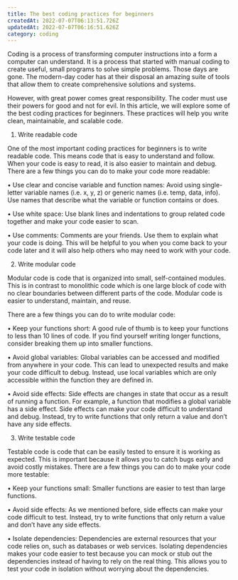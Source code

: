 ```yaml
---
title: The best coding practices for beginners
createdAt: 2022-07-07T06:13:51.726Z
updatedAt: 2022-07-07T06:16:51.626Z
category: coding
---
```


Coding is a process of transforming computer instructions into a form a computer can understand. It is a process that started with manual coding to create useful, small programs to solve simple problems. Those days are gone. The modern-day coder has at their disposal an amazing suite of tools that allow them to create comprehensive solutions and systems.

However, with great power comes great responsibility. The coder must use their powers for good and not for evil. In this article, we will explore some of the best coding practices for beginners. These practices will help you write clean, maintainable, and scalable code.

1. Write readable code

One of the most important coding practices for beginners is to write readable code. This means code that is easy to understand and follow. When your code is easy to read, it is also easier to maintain and debug. There are a few things you can do to make your code more readable:

• Use clear and concise variable and function names: Avoid using single-letter variable names (i.e. x, y, z) or generic names (i.e. temp, data, info). Use names that describe what the variable or function contains or does.

• Use white space: Use blank lines and indentations to group related code together and make your code easier to scan.

• Use comments: Comments are your friends. Use them to explain what your code is doing. This will be helpful to you when you come back to your code later and it will also help others who may need to work with your code.

2. Write modular code

Modular code is code that is organized into small, self-contained modules. This is in contrast to monolithic code which is one large block of code with no clear boundaries between different parts of the code. Modular code is easier to understand, maintain, and reuse.

There are a few things you can do to write modular code:

• Keep your functions short: A good rule of thumb is to keep your functions to less than 10 lines of code. If you find yourself writing longer functions, consider breaking them up into smaller functions.

• Avoid global variables: Global variables can be accessed and modified from anywhere in your code. This can lead to unexpected results and make your code difficult to debug. Instead, use local variables which are only accessible within the function they are defined in.

• Avoid side effects: Side effects are changes in state that occur as a result of running a function. For example, a function that modifies a global variable has a side effect. Side effects can make your code difficult to understand and debug. Instead, try to write functions that only return a value and don’t have any side effects.

3. Write testable code

Testable code is code that can be easily tested to ensure it is working as expected. This is important because it allows you to catch bugs early and avoid costly mistakes. There are a few things you can do to make your code more testable:

• Keep your functions small: Smaller functions are easier to test than large functions.

• Avoid side effects: As we mentioned before, side effects can make your code difficult to test. Instead, try to write functions that only return a value and don’t have any side effects.

• Isolate dependencies: Dependencies are external resources that your code relies on, such as databases or web services. Isolating dependencies makes your code easier to test because you can mock or stub out the dependencies instead of having to rely on the real thing. This allows you to test your code in isolation without worrying about the dependencies.
